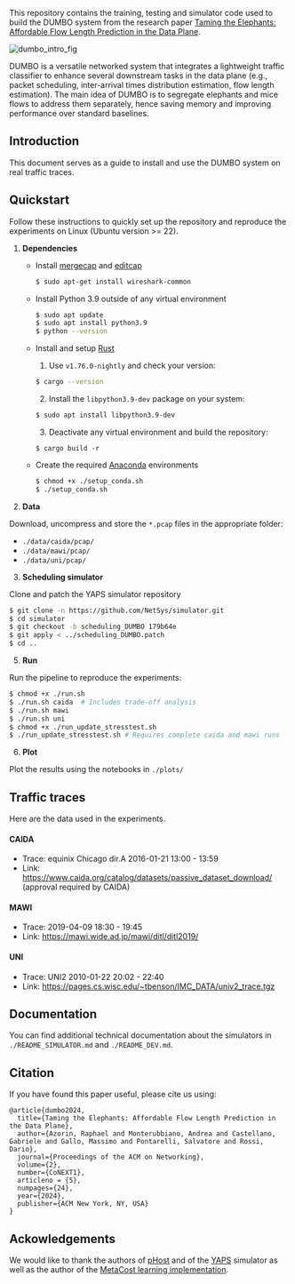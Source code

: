 This repository contains the training, testing and simulator code used to build the DUMBO system from the research paper [Taming the Elephants: Affordable Flow Length Prediction in the Data Plane](https://dl.acm.org/doi/10.1145/3649473).

![dumbo_intro_fig](https://github.com/cpt-harlock/DUMBO/blob/main/dumbo_intro.png)

DUMBO is a versatile networked system that integrates a lightweight traffic classifier to enhance several downstream tasks in the data plane (e.g., packet scheduling, inter-arrival times distribution estimation, flow length estimation). 
The main idea of DUMBO is to segregate elephants and mice flows to address them separately, hence saving memory and improving performance over standard baselines.

## Introduction
This document serves as a guide to install and use the DUMBO system on real traffic traces.

## Quickstart
Follow these instructions to quickly set up the repository and reproduce the experiments on Linux (Ubuntu version >= 22).

1. **Dependencies**
   - Install [mergecap](https://www.wireshark.org/docs/man-pages/mergecap.html) and [editcap](https://www.wireshark.org/docs/man-pages/editcap.html)
      ```bash
      $ sudo apt-get install wireshark-common
      ```
   - Install Python 3.9 outside of any virtual environment
      ```bash
      $ sudo apt update
      $ sudo apt install python3.9
      $ python --version
      ```
   - Install and setup [Rust](https://www.rust-lang.org/tools/install)

      1. Use ```v1.76.0-nightly``` and check your version:
      ```bash 
      $ cargo --version
      ```
      2. Install the ```libpython3.9-dev``` package on your system:
      ```bash
      $ sudo apt install libpython3.9-dev
      ```
      3. Deactivate any virtual environment and build the repository:
      ```
      $ cargo build -r
      ```

   - Create the required [Anaconda](https://docs.anaconda.com/free/anaconda/install/index.html) environments
      ```bash
      $ chmod +x ./setup_conda.sh
      $ ./setup_conda.sh
      ```

2. **Data**

Download, uncompress and store the ```*.pcap``` files in the appropriate folder:
   - ```./data/caida/pcap/```
   - ```./data/mawi/pcap/```
   - ```./data/uni/pcap/```

3. **Scheduling simulator**

Clone and patch the YAPS simulator repository
   ```bash
   $ git clone -n https://github.com/NetSys/simulator.git
   $ cd simulator
   $ git checkout -b scheduling_DUMBO 179b64e
   $ git apply < ../scheduling_DUMBO.patch
   $ cd ..
   ```

5. **Run**

Run the pipeline to reproduce the experiments:
   ```bash
   $ chmod +x ./run.sh
   $ ./run.sh caida  # Includes trade-off analysis
   $ ./run.sh mawi
   $ ./run.sh uni
   $ chmod +x ./run_update_stresstest.sh
   $ ./run_update_stresstest.sh # Requires complete caida and mawi runs
   ```
   
6. **Plot**

Plot the results using the notebooks in ```./plots/```

## Traffic traces
Here are the data used in the experiments.
#### CAIDA
- Trace: equinix Chicago dir.A 2016-01-21 13:00 - 13:59
- Link: https://www.caida.org/catalog/datasets/passive_dataset_download/ (approval required by CAIDA)

#### MAWI
- Trace: 2019-04-09 18:30 - 19:45
- Link: https://mawi.wide.ad.jp/mawi/ditl/ditl2019/

#### UNI
- Trace: UNI2 2010-01-22 20:02 - 22:40
- Link: https://pages.cs.wisc.edu/~tbenson/IMC_DATA/univ2_trace.tgz

## Documentation
You can find additional technical documentation about the simulators in ```./README_SIMULATOR.md``` and ```./README_DEV.md```.

## Citation
If you have found this paper useful, please cite us using: 
```
@article{dumbo2024,
  title={Taming the Elephants: Affordable Flow Length Prediction in the Data Plane},
  author={Azorin, Raphael and Monterubbiano, Andrea and Castellano, Gabriele and Gallo, Massimo and Pontarelli, Salvatore and Rossi, Dario},
  journal={Proceedings of the ACM on Networking},
  volume={2},
  number={CoNEXT1},
  articleno = {5},
  numpages={24},
  year={2024},
  publisher={ACM New York, NY, USA}
}
```

## Ackowledgements

We would like to thank the authors of [pHost](https://dl.acm.org/doi/10.1145/2716281.2836086) and of the [YAPS](https://github.com/NetSys/simulator) simulator as well as the author of the [MetaCost learning implementation](https://github.com/Treers/MetaCost/tree/master).
